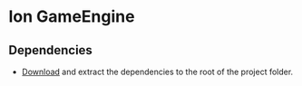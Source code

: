# Ion GameEngine

## Dependencies
- [Download](https://www.dropbox.com/s/rp4q1j7rbtutwvp/ion_dependencies.zip?dl=1) and extract the dependencies to the root of the project folder.
